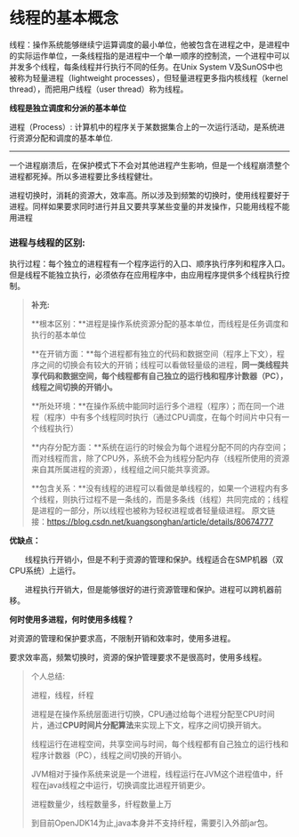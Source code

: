 # 线程的基本概念

线程：操作系统能够继续宁运算调度的最小单位，他被包含在进程之中，是进程中的实际运作单位，一条线程指的是进程中一个单一顺序的控制流，一个进程中可以并发多个线程，每条线程并行执行不同的任务。在Unix System V及SunOS中也被称为轻量进程（lightweight processes），但轻量进程更多指内核线程（kernel thread），而把用户线程（user thread）称为线程。

**线程是独立调度和分派的基本单位**

进程（Process）: 计算机中的程序关于某数据集合上的一次运行活动，是系统进行资源分配和调度的基本单位.

---

​		一个进程崩溃后，在保护模式下不会对其他进程产生影响，但是一个线程崩溃整个进程都死掉。所以多进程要比多线程健壮。

​		进程切换时，消耗的资源大，效率高。所以涉及到频繁的切换时，使用线程要好于进程。同样如果要求同时进行并且又要共享某些变量的并发操作，只能用线程不能用进程

### 进程与线程的区别:

​        执行过程：每个独立的进程程有一个程序运行的入口、顺序执行序列和程序入口。但是线程不能独立执行，必须依存在应用程序中，由应用程序提供多个线程执行控制。

> **补充:**
>
> **根本区别：**进程是操作系统资源分配的基本单位，而线程是任务调度和执行的基本单位
>
> **在开销方面：**每个进程都有独立的代码和数据空间（程序上下文），程序之间的切换会有较大的开销；线程可以看做轻量级的进程，**同一类线程共享代码和数据空间，每个线程都有自己独立的运行栈和程序计数器（PC），线程之间切换的开销小。**
>
> **所处环境：**在操作系统中能同时运行多个进程（程序）；而在同一个进程（程序）中有多个线程同时执行（通过CPU调度，在每个时间片中只有一个线程执行）
>
> **内存分配方面：**系统在运行的时候会为每个进程分配不同的内存空间；而对线程而言，除了CPU外，系统不会为线程分配内存（线程所使用的资源来自其所属进程的资源），线程组之间只能共享资源。
>
> **包含关系：**没有线程的进程可以看做是单线程的，如果一个进程内有多个线程，则执行过程不是一条线的，而是多条线（线程）共同完成的；线程是进程的一部分，所以线程也被称为轻权进程或者轻量级进程。
> 原文链接：https://blog.csdn.net/kuangsonghan/article/details/80674777



**优缺点：**

　　线程执行开销小，但是不利于资源的管理和保护。线程适合在SMP机器（双CPU系统）上运行。

　　进程执行开销大，但是能够很好的进行资源管理和保护。进程可以跨机器前移。



**何时使用多进程，何时使用多线程？**

对资源的管理和保护要求高，不限制开销和效率时，使用多进程。

要求效率高，频繁切换时，资源的保护管理要求不是很高时，使用多线程。

> 个人总结:
>
> 进程，线程，纤程
>
> 进程是在操作系统层面进行切换，CPU通过给每个进程分配至CPU时间片，通过**CPU时间片分配算法**来实现上下文，程序之间切换开销大。
>
> 线程运行在进程空间，共享空间与时间，每个线程都有自己独立的运行栈和程序计数器（PC），线程之间切换的开销小。
>
> JVM相对于操作系统来说是一个进程，线程运行在JVM这个进程值中，纤程在java线程之中运行，切换调度比进程开销更少。
>
> 进程数量少，线程数量多，纤程数量上万
>
> 到目前OpenJDK14为止,java本身并不支持纤程，需要引入外部jar包。

